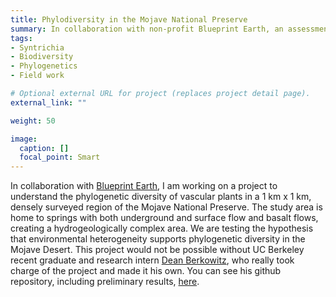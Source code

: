 ```yaml
---
title: Phylodiversity in the Mojave National Preserve
summary: In collaboration with non-profit Blueprint Earth, an assessment of the phylogenetic diversity of a unique region of the Mojave Desert
tags:
- Syntrichia
- Biodiversity
- Phylogenetics
- Field work

# Optional external URL for project (replaces project detail page).
external_link: ""

weight: 50

image:
  caption: []
  focal_point: Smart
---
```

In collaboration with <a href="https://blueprintearth.org" target="_blank">Blueprint Earth</a>, I am working on a project to understand the phylogenetic diversity of vascular plants in a 1 km x 1 km, densely surveyed region of the Mojave National Preserve. The study area is home to springs with both underground and surface flow and basalt flows, creating a hydrogeologically complex area. We are testing the hypothesis that environmental heterogeneity supports phylogenetic diversity in the Mojave Desert. This project would not be possible without UC Berkeley recent graduate and research intern <a href="https://urap.berkeley.edu/fellows/dean-berkowitz/" target="_blank">Dean Berkowitz</a>, who really took charge of the project and made it his own. You can see his github repository, including preliminary results,  <a href="https://github.com/d-berkowitz/mnp_spatial_phylo" target="_blank"> here</a>.

